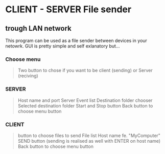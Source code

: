 # CLIENT - SERVER File sender
## trough LAN network

This program can be used as a file sender between devices in your netowrk.
GUI is pretty simple and self exlanatory but...
### Choose menu
> Two button to chose if you want to be client (sending) or Server (reciving)

### SERVER
> Host name and port
> Server Event list
> Destination folder chooser
> Selected destination folder
> Start and Stop button
> Back button to choose menu button

### CLIENT
> button to choose files to send
> File list
> Host name fe. "MyComputer"
> SEND button (sending is realised as well with ENTER on host name)
> Back button to choose menu button

